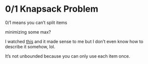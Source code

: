 # 0/1 Knapsack Problem

0/1 means you can’t split items

minimizing some max?

I watched [this](https://www.youtube.com/watch?v=8LusJS5-AGo) and it made sense to me but I don’t even know how to describe it somehow, lol.

It’s not unbounded because you can only use each item once.